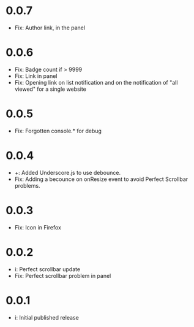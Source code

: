 # 0.0.7
* Fix: Author link, in the panel

# 0.0.6
* Fix: Badge count if > 9999
* Fix: Link in panel
* Fix: Opening link on list notification and on the notification of "all viewed" for a single website

# 0.0.5
* Fix: Forgotten console.* for debug

# 0.0.4
* +: Added Underscore.js to use debounce.
* Fix: Adding a becounce on onResize event to avoid Perfect Scrollbar problems.

# 0.0.3
* Fix: Icon in Firefox

# 0.0.2
* i: Perfect scrollbar update
* Fix: Perfect scrollbar problem in panel

# 0.0.1
* i: Initial published release
